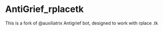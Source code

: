 # AntiGrief_rplacetk
This is a fork of @auxiliatrix Antigrief bot, designed to work with rplace .tk
